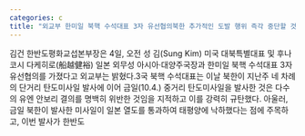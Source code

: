 ```yaml
---
categories: c
title: "외교부 한미일 북핵 수석대표 3자 유선협의북한 추가적인 도발 행위 즉각 중단할 것 촉구"
---
```

김건 한반도평화교섭본부장은 4일, 오전 성 김(Sung Kim) 미국 대북특별대표 및 후나코시 다케히로(船越健裕) 일본 외무성 아시아·대양주국장과 한미일 북핵 수석대표 3자 유선협의를 가졌다고 외교부는 밝혔다.3국 북핵 수석대표는 이날 북한이 지난주 네 차례의 단거리 탄도미사일 발사에 이어 금일(10.4.) 중거리 탄도미사일을 발사한 것은 다수의 유엔 안보리 결의를 명백히 위반한 것임을 지적하고 이를 강력히 규탄했다. 아울러, 금일 북한이 발사한 미사일이 일본 열도를 통과하여 태평양에 낙하했다는 점에 주목하고, 이번 발사가 한반도